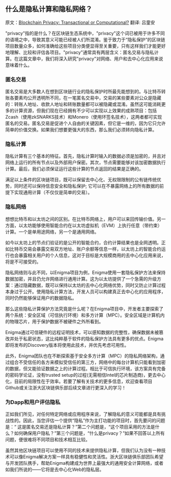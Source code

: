 ## 什么是隐私计算和隐私网络？
原文：[Blockchain Privacy: Transactional or Computational?](https://blog.enigma.co/blockchain-privacy-transactional-or-computational-c4580d17b1f9) 
翻译: 吕童安

"privacy"指的是什么？在区块链生态系统中，"privacy"这个词已被用于许多不同的语境之中，导致其意义可能已经被人们所混淆。鉴于致力于“隐私保护”的区块链项目数量众多，如何准确给这些项目分类便显得至关重要，只有这样我们才能更好地理解、比较和评估各项目。"privacy"通常具有两层含义：匿名交易与隐私计算。在这篇文章中，我们将深入研究"privacy"对网络、用户和去中心化应用来说意味着什么。

### 匿名交易
匿名交易是大多数人在想到区块链行业的隐私保护时所最先能想到的。与比特币转账各要素均公开透明所不同，在一笔匿名交易中，交易的某些要素对公众是隐藏的：转账人地址、收款人地址和转账数量都可以被隐藏或混淆。虽然这可能消耗更多的计算资源，但我们现在已经拥有不少可以实现以上效果的成熟项目：包括Zcash（使用zkSNARKS技术）和Monero（使用环签名技术），这两者都可实现匿名的交易。匿名交易是促进个人自由的关键因素，但它是一维的，因为它只允许简单的价值交换。如果我们想要更强大的东西，那么我们必须转向隐私计算。

### 隐私计算
   隐私计算有三个基本的特征。首先，隐私计算时输入的数据必须是加密的，并且对网络上运行的所有节点以及外部用户保密。其次，节点需要能够对该加密数据执行计算。最后，我们必须保证运行这些计算的节点返回的结果是正确的。
   
   满足以上条件的区块链项目，既可以保留去中心化、无权限限制的公有链传统优势，同时还可以保持信息安全和隐私保护; 它可以在不暴露网络上的所有数据的前提下实现通用计算（不仅仅是简单的交易）。

### 隐私网络
   想想比特币和以太坊之间的区别。在比特币网络上，用户可以来回传输价值。另一方面，以太坊能够使用智能合约在以太坊虚拟机（EVM）上执行任意（带约束）计算。一个是单用途网络，另一个是通用网络。
   
   如今以太坊上的节点们验证的是公开的智能合约，合约计算结果也是全网透明。正如比特币交易会暴露交易双方地址、账户余额等信息一样，以太坊上的智能合约运行也会暴露相关用户的个人信息，这对于目标是大规模商用的去中心化应用来说，将是不可接受的。
   
   隐私网络则与此不同，以Enigma项目为例，Enigma使用一套隐私保护方法来保持数据加密，并且仍允许网络进行通用计算。这为以太坊提供了一个急需的升级方案：通过隐藏数据，既可以保持以太坊的去中心化网络优势，同时又防止计算过程本身过于公开。使用隐私计算方法，开发人员可以构建真正去中心化的应用程序，同时仍然能够保证用户的数据隐私。
   
   那么这些隐私计算保护方法究竟是什么呢？在Enigma项目中，开发者主要探索了两个系统：安全区域（可信执行环境）和多方计算（MPC）。安全区域是计算机内的物理芯片，用于保护数据不被硬件之外所看到。
   
   Enigma通过可信硬件的远程证明技术，可以感知数据的完整性，确保数据未被篡改并处于私密状态，这比纯粹基于软件的隐私保护方法具有更多的优点。Enigma即将发布的Discovery版本将使用此技术，并优先考虑可用性。
   
   此外，Enigma团队也在不断探索基于安全多方计算（MPC）的隐私网络架构，通过组合不受信任的各方来模拟受信任的第三方，网络中的每台计算机只能看到加密的数据，但又能验证数据之上的计算过程。相比于可信执行环境，该方案具有完备的密码学论证，没有trusted setup的过程(无需相信Intel的芯片制造商)，更去中心化，目前的局限性在于效率。若要了解有关技术的更多信息，欢迎查看项目Github或关注浙大区块链俱乐部后续文章进行更深入的学习！

### 为Dapp和用户评估隐私
正如我们所见，对任何特定网络或应用程序来说，了解隐私的意义可能都是具有挑战性的。因此，当您评估一个提供“隐私”作为主打功能的项目时，首先要问的问题是：“ 这是匿名交易还是隐私计算？”第二个问题是，“这个项目采用的方法是什么？如何确保用户隐私？”第三个问题是，“什么是privacy？”如果不回答以上所有问题，便很难将不同项目和技术相互比较。

虽然其他区块链项目可以使用不同的技术来提供隐私计算，但我们认为没有一种技术可以像Enigma解决方案一样具有稳健性和灵活性。浙大区块链俱乐部团队希望与开发团队携手，帮助Enigma构建成为世界上最强大的通用安全计算网络，或者如我们所说的——它将是去中心化Web的隐私层。
